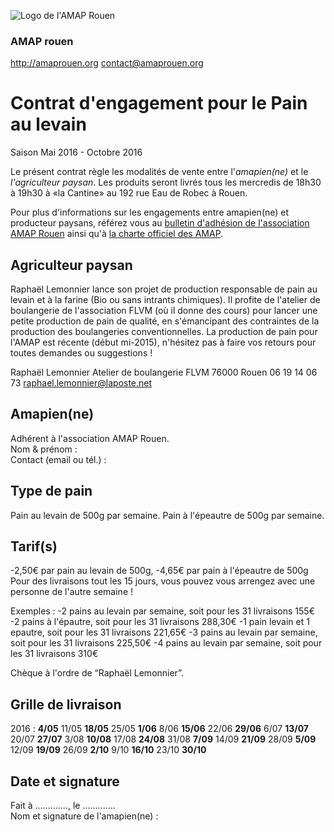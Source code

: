 ![Logo de l'AMAP Rouen](https://raw.githubusercontent.com/amaprouen/contrats/master/assets/images/logo-amap-rouen-small.png)
### AMAP rouen
http://amaprouen.org
contact@amaprouen.org

# Contrat d'engagement pour le Pain au levain
Saison Mai 2016 - Octobre 2016

Le présent contrat règle les modalités de vente entre l'*amapien(ne)* et le *l'agriculteur paysan*. Les produits seront livrés tous les mercredis de 18h30 à 19h30 à «la Cantine» au 192 rue Eau de Robec à Rouen.

Pour plus d'informations sur les engagements entre amapien(ne) et producteur paysans, référez vous au [bulletin d'adhésion de l'association AMAP Rouen](bulletin-adhesion-amap-rouen) ainsi qu'à [la charte officiel des AMAP](http://miramap.org/IMG/pdf/charte_des_amap_mars_2014-2.pdf).

## Agriculteur paysan
Raphaël Lemonnier lance son projet de production responsable de pain au levain et à la farine (Bio ou sans intrants chimiques). Il profite de l'atelier de boulangerie de l'association FLVM (où il donne des cours) pour lancer une petite production de pain de qualité, en s'émancipant des contraintes de la production des boulangeries conventionnelles.
La production de pain pour l'AMAP est récente (début mi-2015), n'hésitez pas à faire vos retours pour toutes demandes ou suggestions !

Raphaël Lemonnier
Atelier de boulangerie FLVM
76000 Rouen
06 19 14 06 73
raphael.lemonnier@laposte.net

## Amapien(ne)
Adhérent à l'association AMAP Rouen.  
Nom & prénom :  
Contact (email ou tél.) : 

## Type de pain
Pain au levain de 500g par semaine.
Pain à l'épeautre de 500g par semaine.

## Tarif(s)
-2,50€ par pain au levain de 500g, 
-4,65€ par pain à l'épeautre de 500g
Pour des livraisons tout les 15 jours, vous pouvez vous arrengez avec une personne de l'autre semaine !

Exemples :
-2 pains au levain par semaine, soit pour les 31 livraisons 155€
-2 pains à l'épautre, soit pour les 31 livraisons 288,30€ 
-1 pain levain et 1 epautre, soit pour les 31 livraisons 221,65€ 
-3 pains au levain par semaine, soit pour les 31 livraisons 225,50€ 
-4 pains au levain par semaine, soit pour les 31 livraisons 310€

Chèque à l'ordre de “Raphaël Lemonnier”.

## Grille de livraison
2016 : **4/05** 11/05 **18/05** 25/05 **1/06** 8/06 **15/06** 22/06 **29/06** 6/07 **13/07** 20/07 **27/07** 3/08 **10/08** 17/08 **24/08** 31/08 **7/09** 14/09 **21/09** 28/09 **5/09** 12/09 **19/09** 26/09 **2/10** 9/10 **16/10** 23/10 **30/10**


## Date et signature
Fait à ............., le .............  
Nom et signature de l'amapien(ne) :
